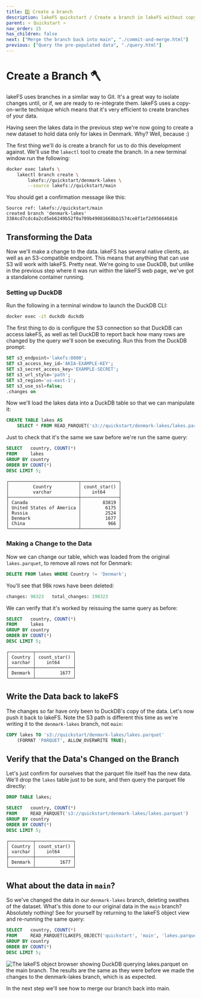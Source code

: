 ```yaml
---
title: 3️⃣ Create a branch
description: lakeFS quickstart / Create a branch in lakeFS without copying data on disk, make a change to the branch, see that the original version of the data is unchanged. 
parent: ⭐ Quickstart ⭐
nav_order: 15
has_children: false
next: ["Merge the branch back into main", "./commit-and-merge.html"]
previous: ["Query the pre-populated data", "./query.html"]
---
```


# Create a Branch 🪓

lakeFS uses branches in a similar way to Git. It's a great way to isolate changes until, or if, we are ready to re-integrate them. lakeFS uses a copy-on-write technique which means that it's very efficient to create branches of your data. 

Having seen the lakes data in the previous step we're now going to create a new dataset to hold data only for lakes in Denmark. Why? Well, because :)

The first thing we'll do is create a branch for us to do this development against. We'll use the `lakectl` tool to create the branch. In a new terminal window run the following:

```bash
docker exec lakefs \
    lakectl branch create \
	    lakefs://quickstart/denmark-lakes \
		--source lakefs://quickstart/main
```

You should get a confirmation message like this:

```
Source ref: lakefs://quickstart/main
created branch 'denmark-lakes' 3384cd7cdc4a2cd5eb6249b52f0a709b49081668bb1574ce8f1ef2d956646816
```

## Transforming the Data

Now we'll make a change to the data. lakeFS has several native clients, as well as an S3-compatible endpoint. This means that anything that can use S3 will work with lakeFS. Pretty neat. We're going to use DuckDB, but unlike in the previous step where it was run within the lakeFS web page, we've got a standalone container running. 

### Setting up DuckDB

Run the following in a terminal window to launch the DuckDB CLI:

```bash
docker exec -it duckdb duckdb
```

The first thing to do is configure the S3 connection so that DuckDB can access lakeFS, as well as tell DuckDB to report back how many rows are changed by the query we'll soon be executing. Run this from the DuckDB prompt: 

```sql
SET s3_endpoint='lakefs:8000';
SET s3_access_key_id='AKIA-EXAMPLE-KEY';
SET s3_secret_access_key='EXAMPLE-SECRET';
SET s3_url_style='path';
SET s3_region='us-east-1';
SET s3_use_ssl=false;
.changes on
```

Now we'll load the lakes data into a DuckDB table so that we can manipulate it:

```sql
CREATE TABLE lakes AS 
    SELECT * FROM READ_PARQUET('s3://quickstart/denmark-lakes/lakes.parquet');
```

Just to check that it's the same we saw before we're run the same query: 

```sql
SELECT   country, COUNT(*)
FROM     lakes
GROUP BY country
ORDER BY COUNT(*) 
DESC LIMIT 5;
```

```
┌──────────────────────────┬──────────────┐
│         Country          │ count_star() │
│         varchar          │    int64     │
├──────────────────────────┼──────────────┤
│ Canada                   │        83819 │
│ United States of America │         6175 │
│ Russia                   │         2524 │
│ Denmark                  │         1677 │
│ China                    │          966 │
└──────────────────────────┴──────────────┘
```

### Making a Change to the Data

Now we can change our table, which was loaded from the original `lakes.parquet`, to remove all rows not for Denmark:

```sql
DELETE FROM lakes WHERE Country != 'Denmark';
```

You'll see that 98k rows have been deleted: 

```sql
changes: 98323   total_changes: 198323
```

We can verify that it's worked by reissuing the same query as before:
```sql
SELECT   country, COUNT(*)
FROM     lakes
GROUP BY country
ORDER BY COUNT(*) 
DESC LIMIT 5;
```

```
┌─────────┬──────────────┐
│ Country │ count_star() │
│ varchar │    int64     │
├─────────┼──────────────┤
│ Denmark │         1677 │
└─────────┴──────────────┘
```
## Write the Data back to lakeFS

The changes so far have only been to DuckDB's copy of the data. Let's now push it back to lakeFS. Note the S3 path is different this time as we're writing it to the `denmark-lakes` branch, not `main`: 

```sql
COPY lakes TO 's3://quickstart/denmark-lakes/lakes.parquet' 
    (FORMAT 'PARQUET', ALLOW_OVERWRITE TRUE);
```

## Verify that the Data's Changed on the Branch

Let's just confirm for ourselves that the parquet file itself has the new data. We'll drop the `lakes` table just to be sure, and then query the parquet file directly:

```sql
DROP TABLE lakes;

SELECT   country, COUNT(*)
FROM     READ_PARQUET('s3://quickstart/denmark-lakes/lakes.parquet')
GROUP BY country
ORDER BY COUNT(*) 
DESC LIMIT 5;
```

```
┌─────────┬──────────────┐
│ Country │ count_star() │
│ varchar │    int64     │
├─────────┼──────────────┤
│ Denmark │         1677 │
└─────────┴──────────────┘
```

## What about the data in `main`?

So we've changed the data in our `denmark-lakes` branch, deleting swathes of the dataset. What's this done to our original data in the `main` branch? Absolutely nothing! See for yourself by returning to the lakeFS object view and re-running the same query:

```sql
SELECT   country, COUNT(*)
FROM     READ_PARQUET(LAKEFS_OBJECT('quickstart', 'main', 'lakes.parquet'))
GROUP BY country
ORDER BY COUNT(*) 
DESC LIMIT 5;
```
<img src="/assets/img/quickstart/duckdb-main-02.png" alt="The lakeFS object browser showing DuckDB querying lakes.parquet on the main branch. The results are the same as they were before we made the changes to the denmark-lakes branch, which is as expected." class="quickstart"/>

In the next step we'll see how to merge our branch back into main. 